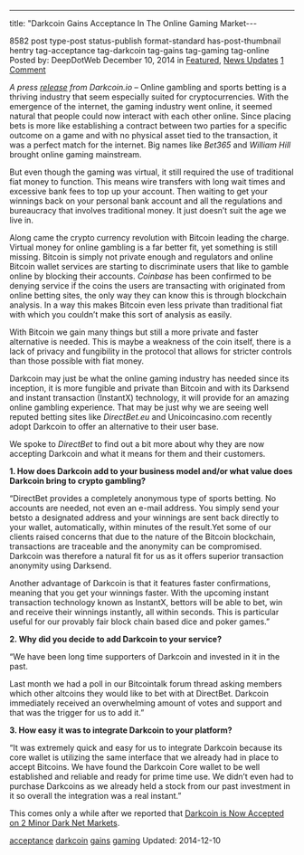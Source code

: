 ---
title: "Darkcoin Gains Acceptance In The Online Gaming Market---

8582 post type-post status-publish format-standard has-post-thumbnail hentry  tag-acceptance tag-darkcoin tag-gains tag-gaming tag-online
Posted by: DeepDotWeb
<span>December 10, 2014</span>
<span>in <a href="https://www.deepdotweb.com/category/deepdot-news/" rel="category tag">Featured</a>, <a href="https://www.deepdotweb.com/category/news-updates/" rel="category tag">News Updates</a></span>
<a href="/2014/12/10/darkcoin-gains-acceptance-in-the-online-gaming-market/#comments">1 Comment</a></span>
</p>
<p><em>A press <a href="https://www.darkcoin.io/news/darkcoin-gains-acceptance-in-the-online-gaming-market/" target="_blank">release</a> from Darkcoin.io</em> &#8211; Online gambling and sports betting is a thriving industry that seem especially suited for cryptocurrencies. With the emergence of the internet, the gaming industry went online, it seemed natural that people could now interact with each other online. Since placing bets is more like establishing a contract between two parties for a specific outcome on a game and with no physical asset tied to the transaction, it was a perfect match for the internet. Big names like <i>Bet365</i> and <i>William Hill </i>brought online gaming mainstream.</p>
<p>But even though the gaming was virtual, it still required the use of traditional fiat money to function. This means wire transfers with long wait times and excessive bank fees to top up your account. Then waiting to get your winnings back on your personal bank account and all the regulations and bureaucracy that involves traditional money. It just doesn’t suit the age we live in.</p>
<p>Along came the crypto currency revolution with Bitcoin leading the charge. Virtual money for online gambling is a far better fit, yet something is still missing. Bitcoin is simply not private enough and regulators and online Bitcoin wallet services are starting to discriminate users that like to gamble online by blocking their accounts. <i>Coinbase</i> has been confirmed to be denying service if the coins the users are transacting with originated from online betting sites, the only way they can know this is through blockchain analysis. In a way this makes Bitcoin even less private than traditional fiat with which you couldn&#8217;t make this sort of analysis as easily.</p>
<p>With Bitcoin we gain many things but still a more private and faster alternative is needed. This is maybe a weakness of the coin itself, there is a lack of privacy and fungibility in the protocol that allows for stricter controls than those possible with fiat money.</p>
<p>Darkcoin may just be what the online gaming industry has needed since its inception, it is more fungible and private than Bitcoin and with its Darksend and instant transaction (InstantX) technology, it will provide for an amazing online gambling experience. That may be just why we are seeing well reputed betting sites like <i>DirectBet.eu</i> and Unicoincasino.com recently adopt Darkcoin to offer an alternative to their user base.</p>
<p>We spoke to <i>DirectBet</i> to find out a bit more about why they are now accepting Darkcoin and what it means for them and their customers.</p>
<p><b>1. How does Darkcoin add to your business model and/or what value does</b> <b>Darkcoin bring to crypto gambling?</b></p>
<p>“DirectBet provides a completely anonymous type of sports betting. No accounts are needed, not even an e-mail address. You simply send your betsto a designated address and your winnings are sent back directly to your wallet, automatically, within minutes of the result.Yet some of our clients raised concerns that due to the nature of the Bitcoin blockchain, transactions are traceable and the anonymity can be compromised.<br />
    Darkcoin was therefore a natural fit for us as it offers superior transaction anonymity using Darksend.</p>
<p>Another advantage of Darkcoin is that it features faster confirmations, meaning that you get your winnings faster. With the upcoming instant transaction technology known as InstantX, bettors will be able to bet, win and receive their winnings instantly, all within seconds. This is particular useful for our provably fair block chain based dice and poker games.”</p>
<p><b>2. Why did you decide to add Darkcoin to your service?</b></p>
<p>“We have been long time supporters of Darkcoin and invested in it in the past.</p>
<p>Last month we had a poll in our Bitcointalk forum thread asking members which other altcoins they would like to bet with at DirectBet. Darkcoin immediately received an overwhelming amount of votes and support and that was the trigger for us to add it.”</p>
<p><b>3. How easy it was to integrate Darkcoin to your platform?</b></p>
<p>“It was extremely quick and easy for us to integrate Darkcoin because its core wallet is utilizing the same interface that we already had in place to accept Bitcoins. We have found the Darkcoin Core wallet to be well established and reliable and ready for prime time use. We didn&#8217;t even had to purchase Darkcoins as we already held a stock from our past investment in it so overall the integration was a real instant.”</p>
<p>This comes only a while after we reported that <a title="Permalink to Darkcoin Now Accepted on Minor Dark Net Markets" href="http://www.deepdotweb.com/2014/10/21/darkcoin-bow-accepted-minor-dark-net-marketplaces/" rel="bookmark">Darkcoin is Now Accepted on 2 Minor Dark Net Markets</a>.</p>
</div>
<a href="https://www.deepdotweb.com/tag/acceptance/" rel="tag">acceptance</a> <a href="https://www.deepdotweb.com/tag/darkcoin/" rel="tag">darkcoin</a> <a href="https://www.deepdotweb.com/tag/gains/" rel="tag">gains</a> <a href="https://www.deepdotweb.com/tag/gaming/" rel="tag">gaming</a> </span> 
Updated: 2014-12-10
    
